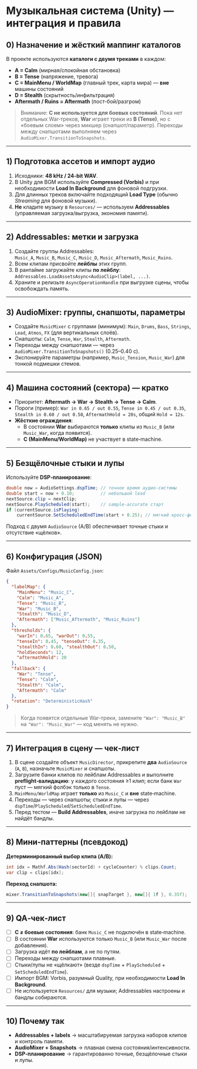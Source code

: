 # Музыкальная система (Unity) — интеграция и правила

## 0) Назначение и жёсткий маппинг каталогов
В проекте используются **каталоги с двумя треками** в каждом:

- **A = Calm** (мирная/спокойная обстановка)  
- **B = Tense** (напряжение, тревога)  
- **C = MainMenu / WorldMap** (главный трек, карта мира) — **вне** машины состояний  
- **D = Stealth** (скрытность/инфильтрация)  
- **Aftermath / Ruins = Aftermath** (пост-бой/разгром)

> Внимание: **C не используется для боевых состояний**. Пока нет отдельных War‑треков, **War** играет треки из **B (Tense)**, но с «боевым слоем» через микшер (снапшот/параметр). Переходы между снапшотами выполняем через `AudioMixer.TransitionToSnapshots`.

---

## 1) Подготовка ассетов и импорт аудио
1. Исходники: **48 kHz / 24‑bit WAV**.  
2. В Unity для BGM используйте **Compressed (Vorbis)** и при необходимости **Load In Background** для фоновой подгрузки.  
3. Для длинных треков включайте подходящий **Load Type** (обычно *Streaming* для фоновой музыки).  
4. **Не** кладите музыку в `Resources/` — используем **Addressables** (управляемая загрузка/выгрузка, экономия памяти).

---

## 2) Addressables: метки и загрузка
1. Создайте группы Addressables:  
   `Music_A`, `Music_B`, `Music_C`, `Music_D`, `Music_Aftermath`, `Music_Ruins`.  
2. Всем клипам присвойте **лейблы** этих групп.  
3. В рантайме загружайте клипы **по лейблу**: `Addressables.LoadAssetsAsync<AudioClip>(label, ...)`.  
4. Храните и релизьте `AsyncOperationHandle` при выгрузке сцены, чтобы освобождать память.

---

## 3) AudioMixer: группы, снапшоты, параметры
- Создайте `MusicMixer` с группами (минимум): `Main`, `Drums`, `Bass`, `Strings`, `Lead`, `Atmos`, `FX` (для вертикальных слоёв).  
- Снапшоты: `Calm`, `Tense`, `War`, `Stealth`, `Aftermath`.  
- Переходы между снапшотами — через `AudioMixer.TransitionToSnapshots()` (0.25–0.40 c).  
- Экспонируйте параметры (например, `Music_Tension`, `Music_War`) для тонкой подмешки стемов.

---

## 4) Машина состояний (сектора) — кратко
- Приоритет: **Aftermath → War → Stealth → Tense → Calm**.  
- Пороги (пример): `War in 0.65 / out 0.55`, `Tense in 0.45 / out 0.35`, `Stealth in 0.60 / out 0.50`, `AftermathHold = 20s`, общий `Hold = 12s`.  
- **Жёсткие ограждения**:  
  - В состоянии **War** выбираются **только** клипы из `Music_B` (или `Music_War`, когда появится).  
  - **C (MainMenu/WorldMap)** не участвует в state‑machine.

---

## 5) Безщёлочные стыки и лупы
Используйте **DSP‑планирование**:

```csharp
double now = AudioSettings.dspTime; // точное время аудио‑системы
double start = now + 0.10;          // небольшой lead
nextSource.clip = nextClip;
nextSource.PlayScheduled(start);    // sample‑accurate старт
if (currentSource.isPlaying)
    currentSource.SetScheduledEndTime(start + 0.25); // мягкий кросс‑фейд
```

Подход с двумя `AudioSource` (A/B) обеспечивает точные стыки и отсутствие «щёлков».

---

## 6) Конфигурация (JSON)
Файл `Assets/Configs/MusicConfig.json`:

```json
{
  "labelMap": {
    "MainMenu": "Music_C",
    "Calm": "Music_A",
    "Tense": "Music_B",
    "War": "Music_B",              
    "Stealth": "Music_D",
    "Aftermath": ["Music_Aftermath", "Music_Ruins"]
  },
  "thresholds": {
    "warIn": 0.65, "warOut": 0.55,
    "tenseIn": 0.45, "tenseOut": 0.35,
    "stealthIn": 0.60, "stealthOut": 0.50,
    "holdSeconds": 12,
    "aftermathHold": 20
  },
  "fallback": {
    "War": "Tense",
    "Tense": "Calm",
    "Stealth": "Calm",
    "Aftermath": "Calm"
  },
  "rotation": "DeterministicHash"
}
```

> Когда появятся отдельные War‑треки, замените `"War": "Music_B"` на `"War": "Music_War"` — код менять не нужно.

---

## 7) Интеграция в сцену — чек‑лист
1. В сцене создайте объект `MusicDirector`, прикрепите **два** `AudioSource` (`A`, `B`), назначьте `MusicMixer` и снапшоты.  
2. Загрузите банки клипов по лейблам Addressables и выполните **preflight‑валидацию**: у каждого состояния ≥1 клип; если банк `War` пуст — мягкий фолбэк только в `Tense`.  
3. `MainMenu/WorldMap` играет **только** из `Music_C` и **вне** state‑machine.  
4. Переходы — через снапшоты; стыки и лупы — через `dspTime`/`PlayScheduled`/`SetScheduledEndTime`.  
5. Перед тестом — **Build Addressables**, иначе загрузка по лейблам не найдёт бандлы.

---

## 8) Мини‑паттерны (псевдокод)

**Детерминированный выбор клипа (A/B):**
```csharp
int idx = Mathf.Abs(Hash(sectorId) + cycleCounter) % clips.Count;
var clip = clips[idx];
```

**Переход снапшота:**
```csharp
mixer.TransitionToSnapshots(new[]{ snapTarget }, new[]{ 1f }, 0.35f);
```

---

## 9) QA‑чек‑лист
- [ ] **C ≠ боевые состояния**: банк `Music_C` не подключён в state‑machine.  
- [ ] В состоянии **War** используются только `Music_B` (или `Music_War` после добавления).  
- [ ] Загрузка идёт **по лейблам**, а не по путям.  
- [ ] Переходы между снапшотами плавные.  
- [ ] Стыки/лупы не «щёлкают» (везде `dspTime` + `PlayScheduled` + `SetScheduledEndTime`).  
- [ ] Импорт BGM: Vorbis, разумный Quality, при необходимости **Load In Background**.  
- [ ] Не используется `Resources/` для музыки; Addressables настроены и бандлы собираются.

---

## 10) Почему так
- **Addressables + labels** → масштабируемая загрузка наборов клипов и контроль памяти.  
- **AudioMixer + Snapshots** → плавная смена состояния/интенсивности.  
- **DSP‑планирование** → гарантированно точные, безщёлочные стыки и лупы.
